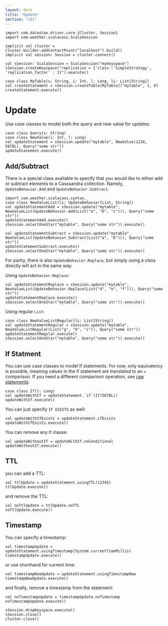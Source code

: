 ```yaml
---
layout: docs
title: "Update"
section: "c21"
---
```

```tut:invisible
import com.datastax.driver.core.{Cluster, Session}
import com.weather.scalacass.ScalaSession

implicit val cluster = Cluster.builder.addContactPoint("localhost").build()
implicit val session: Session = cluster.connect()

val sSession: ScalaSession = ScalaSession("mykeyspace")
sSession.createKeyspace("replication = {'class':'SimpleStrategy', 'replication_factor' : 1}").execute()

case class MyTable(s: String, i: Int, l: Long, li: List[String])
val createStatement = sSession.createTable[MyTable]("mytable", 1, 0)
createStatement.execute()
```
# Update

Use case classes to model both the query and new value for updates:

```tut
case class Query(s: String)
case class NewValue(i: Int, l: Long)
val updateStatement = sSession.update("mytable", NewValue(1234, 5678L), Query("some str"))
updateStatement.execute()
```

## Add/Subtract

There is a special class available to specify that you would like to either add or subtract elements
to a Casssandra collection. Namely, `UpdateBehavior.Add` and `UpdateBehavior.Subtract`.

```tut
import com.weather.scalacass.syntax._
case class NewValueList(li: UpdateBehavior[List, String])
val updateStatementAdd = sSession.update("mytable", NewValueList(UpdateBehavior.Add(List("a", "b", "c"))), Query("some str"))
updateStatementAdd.execute()
sSession.selectOneStar("mytable", Query("some str")).execute()
```

```tut
val updateStatementSubtract = sSession.update("mytable", NewValueList(UpdateBehavior.Subtract(List("a", "b"))), Query("some str"))
updateStatementSubtract.execute()
sSession.selectOneStar("mytable", Query("some str")).execute()
```

For parity, there is also `UpdateBehavior.Replace`, but simply using a class directly will act in the same way.

Using `UpdateBehavior.Replace`:

```tut
val updateStatementReplace = sSession.update("mytable", NewValueList(UpdateBehavior.Replace(List("d", "e", "f"))), Query("some str"))
updateStatementReplace.execute()
sSession.selectOneStar("mytable", Query("some str")).execute()
```

Using regular `List`:

```tut
case class NewValueListRegular(li: List[String])
val updateStatementRegular = sSession.update("mytable", NewValueListRegular(List("g", "h", "i")), Query("some str"))
updateStatementRegular.execute()
sSession.selectOneStar("mytable", Query("some str")).execute()
```

## If Statment

You can use case classes to model If statements. For now, only equivalency is possible, meaning values
in the if statement are translated to an `=` comparison. If you need a different comparison operation,
see [raw statements](/cass21/scalasession/raw.html):

```tut
case class If(l: Long)
val updateWithIf = updateStatement.`if`(If(5678L))
updateWithIf.execute()
```

You can just specify `IF EXISTS` as well:
 
```tut
val updateWithIfExists = updateStatement.ifExists
updateWithIfExists.execute()
```

You can remove any if clause:

```tut
val updateWithoutIf = updateWithIf.noConditional
updateWithoutIf.execute()
```

## TTL

you can add a TTL:

```tut
val ttlUpdate = updateStatement.usingTTL(12345)
ttlUpdate.execute()
```

and remove the TTL:

```tut
val noTtlUpdate = ttlUpdate.noTTL
noTtlUpdate.execute()
```

## Timestamp

You can specify a timestamp:

```tut
val timestampUpdate = updateStatement.usingTimestamp(System.currentTimeMillis)
timestampUpdate.execute()
```

or use shorthand for current time:

```tut
val timestampNowUpdate = updateStatement.usingTimestampNow
timestampNowUpdate.execute()
```

and finally, remove a timestamp from the statement:

```tut
val noTimestampUpdate = timestampUpdate.noTimestamp
noTimestampUpdate.execute()
```
```tut:invisible
sSession.dropKeyspace.execute()
sSession.close()
cluster.close()
```